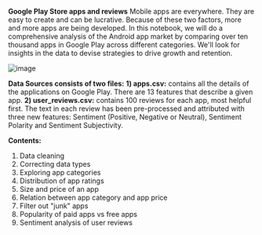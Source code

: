 **Google Play Store apps and reviews**
Mobile apps are everywhere. They are easy to create and can be lucrative. Because of these two factors, more and more apps are being developed. In this notebook, we will do a comprehensive analysis of the Android app market by comparing over ten thousand apps in Google Play across different categories. We'll look for insights in the data to devise strategies to drive growth and retention.

![image](https://github.com/PinakeeMohapatra/DataCamp/assets/63530823/01ba18a2-5866-430b-b7f5-e2104957a4a9)

**Data Sources consists of two files:**
**1) apps.csv:** contains all the details of the applications on Google Play. There are 13 features that describe a given app.
**2) user_reviews.csv:** contains 100 reviews for each app, most helpful first. The text in each review has been pre-processed and attributed with three new features: Sentiment (Positive, Negative or Neutral), Sentiment Polarity and Sentiment Subjectivity.

**Contents:**
1) Data cleaning
2) Correcting data types
3) Exploring app categories
4) Distribution of app ratings
5) Size and price of an app
6) Relation between app category and app price
7) Filter out "junk" apps
8) Popularity of paid apps vs free apps
9) Sentiment analysis of user reviews
